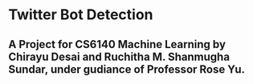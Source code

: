 # Twitter Bot Detection
## A Project for CS6140 Machine Learning by Chirayu Desai and Ruchitha M. Shanmugha Sundar, under gudiance of Professor Rose Yu.
